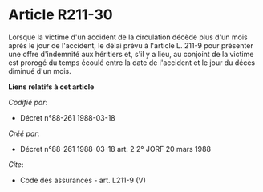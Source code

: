 # Article R211-30

Lorsque la victime d'un accident de la circulation décède plus d'un mois après le jour de l'accident, le délai prévu à
l'article L. 211-9 pour présenter une offre d'indemnité aux héritiers et, s'il y a lieu, au conjoint de la victime est
prorogé du temps écoulé entre la date de l'accident et le jour du décès diminué d'un mois.

**Liens relatifs à cet article**

_Codifié par_:

  - Décret n°88-261 1988-03-18

_Créé par_:

  - Décret n°88-261 1988-03-18 art. 2 2° JORF 20 mars 1988

_Cite_:

  - Code des assurances - art. L211-9 (V)
